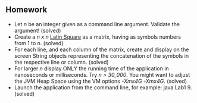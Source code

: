 ## Homework

* Let *n* be an integer given as a command line argument. Validate the argument! (solved)
* Create a *n x n* [Latin Square](https://en.wikipedia.org/wiki/Latin_square) as a matrix, having as symbols numbers from 1 to n. (solved)
* For each line, and each column of the matrix, create and display on the screen String objects representing the concatenation of the symbols in the respective line or column. (solved)
* For larger *n* display ONLY the running time of the application in nanoseconds or milliseconds. Try *n > 30_000*. You might want to adjust the JVM Heap Space using the VM options *-Xms4G -Xmx4G*. (solved)
* Launch the application from the command line, for example: java Lab1 9. (solved)
